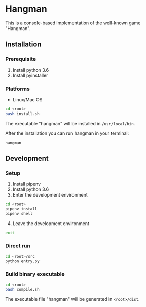 # Hangman
This is a console-based implementation of the well-known game "Hangman".

## Installation
### Prerequisite
1. Install python 3.6
2. Install pyinstaller

### Platforms
- Linux/Mac OS
```bash
cd <root>
bash install.sh
```

The executable "hangman" will be installed in `/usr/local/bin`.

After the installation you can run hangman in your terminal:
```bash
hangman
```

## Development
### Setup
1. Install pipenv
2. Install python 3.6
3. Enter the development environment

```bash
cd <root>
pipenv install
pipenv shell
```

4. Leave the development environment

```bash
exit
```

### Direct run

```bash
cd <root>/src
python entry.py
```

### Build binary executable
```bash
cd <root>
bash compile.sh
```

The executable file "hangman" will be generated in `<root>/dist`.

